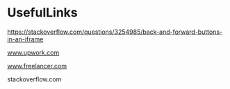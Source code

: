 # UsefulLinks
https://stackoverflow.com/questions/3254985/back-and-forward-buttons-in-an-iframe

www.upwork.com

www.freelancer.com

stackoverflow.com
